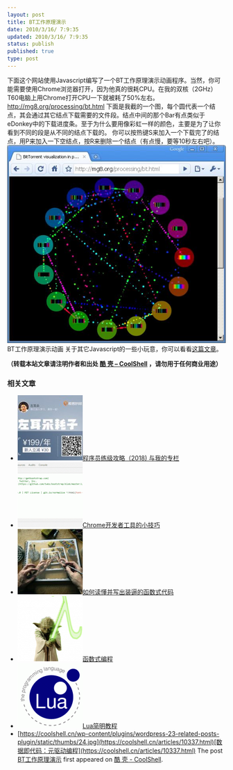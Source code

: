 ```yaml
---
layout: post
title: BT工作原理演示
date: 2010/3/16/ 7:9:35
updated: 2010/3/16/ 7:9:35
status: publish
published: true
type: post
---
```



下面这个网站使用Javascript编写了一个BT工作原理演示动画程序。当然，你可能需要使用Chrome浏览器打开，因为他真的很耗CPU。在我的双核（2GHz）T60电脑上用Chrome打开CPU一下就被耗了50%左右。
<http://mg8.org/processing/bt.html>
下面是我截的一个图，每个圆代表一个结点，其会通过其它结点下载需要的文件段。结点中间的那个Bar有点类似于eDonkey中的下载进度条。至于为什么要用像彩虹一样的颜色，主要是为了让你看到不同的段是从不同的结点下载的。
你可以按热键S来加入一个下载完了的结点，用P来加入一下空结点，按R来删除一个结点（有点慢，要等10秒左右吧）。
[![](../wp-content/uploads/2010/03/bt_js_demo.jpg "BT工作原理演示动画")](https://coolshell.cn/wp-content/uploads/2010/03/bt_js_demo.jpg)BT工作原理演示动画
关于其它Javascript的一些小玩意，你可以看看[这篇文章](https://coolshell.cn/articles/1932.html "哥是玩程序的")。



**（转载本站文章请注明作者和出处 [酷 壳 – CoolShell](https://coolshell.cn/) ，请勿用于任何商业用途）**



### 相关文章

* [![程序员练级攻略（2018)  与我的专栏](../wp-content/uploads/2018/05/300x262-150x150.jpg)](https://coolshell.cn/articles/18360.html)[程序员练级攻略（2018) 与我的专栏](https://coolshell.cn/articles/18360.html)
* [![Chrome开发者工具的小技巧](../wp-content/uploads/2017/01/pretty-code-150x150.gif)](https://coolshell.cn/articles/17634.html)[Chrome开发者工具的小技巧](https://coolshell.cn/articles/17634.html)
* [![如何读懂并写出装逼的函数式代码](../wp-content/uploads/2016/10/drawing-recursive-150x150.jpg)](https://coolshell.cn/articles/17524.html)[如何读懂并写出装逼的函数式代码](https://coolshell.cn/articles/17524.html)
* [![函数式编程](../wp-content/uploads/2013/12/yoda-lambda-150x150.png)](https://coolshell.cn/articles/10822.html)[函数式编程](https://coolshell.cn/articles/10822.html)
* [![Lua简明教程](../wp-content/uploads/2013/12/lua-150x150.gif)](https://coolshell.cn/articles/10739.html)[Lua简明教程](https://coolshell.cn/articles/10739.html)
* [https://coolshell.cn/wp-content/plugins/wordpress-23-related-posts-plugin/static/thumbs/24.jpg](https://coolshell.cn/articles/10337.html)[数据即代码：元驱动编程](https://coolshell.cn/articles/10337.html)
The post [BT工作原理演示](https://coolshell.cn/articles/2184.html) first appeared on [酷 壳 - CoolShell](https://coolshell.cn).